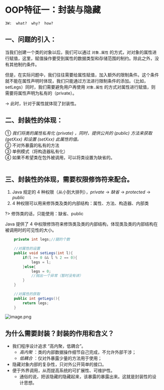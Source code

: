 # OOP特征一：封装与隐藏

`3W:  what?  why?  how?`

## 一、问题的引入：
 	
当我们创建一个类的对象以后，我们可以通过 `对象.属性` 的方式，对对象的属性进行赋值，这里，赋值操作要受到属性的数据类型和存储范围的制约。除此之外，没有其他制约条件。

但是，在实际问题中，我们往往需要给属性赋值，加入额外的限制条件。这个条件就不能在属性声明时体现，我们只能通过方法进行限制条件的添加。（比如，setLegs）同时，我们需要避免用户再使用 `对象.属性` 的方式对属性进行赋值，则需要将属性声明为私有的（private）。

→ 此时，针对于属性就体现了封装性。
​

## 二、封装性的体现：

① *我们将类的属性私有化 (private) ，同时，提供公共的 (public) 方法来获取 (getXxx) 和设置 (setXxx) 此属性的值。*  
② 不对外暴露的私有的方法	  
③ 单例模式（将构造器私有化）  
④ 如果不希望类在包外被调用，可以将类设置为缺省的。  
​

## 三、封装性的体现，需要权限修饰符来配合。

1. Java 规定的 4 种权限（从小到大排列），*private* → *缺省* → *protected* → *public*
2. 4 种权限可以用来修饰类及类的内部结构：属性、方法、构造器、内部类

?> 修饰类的话，只能使用：缺省、public

  
Java 提供了 4 中权限修饰符来修饰类及类的内部结构，体现类及类的内部结构在被调用时的可见性的大小。

```java
	private int legs;//腿的个数
	
	//对属性的设置
	public void setLegs(int l){
		if(l >= 0 && l % 2 == 0){
			legs = l;
		}else{
			legs = 0;
			//抛出一个异常（暂时没有讲）
		}
	}
	
	//对属性的获取
	public int getLegs(){
		return legs;
	}
```

![image.png](https://cdn.gxmnzl.xyz/img/SE0409.png)

## 为什么需要封装？封装的作用和含义？

- 我们程序设计追求 “高内聚，低耦合”。
  - *高内聚* ：类的内部数据操作细节自己完成，不允许外部干涉；
  - *低耦合* ：仅对外暴露少量的方法用于使用；
- 隐藏对象内部的复杂性，只对外公开简单的接口。
- 便于外界调用，从而提高系统的可扩展性、可维护性。
  - 通俗的说，把该隐藏的隐藏起来，该暴露的暴露出来。这就是封装性的设计思想。

